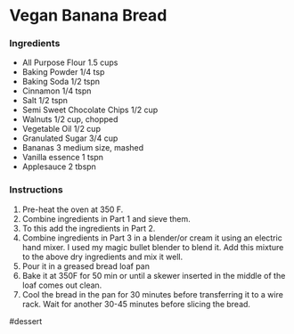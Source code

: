 # Vegan Banana Bread

### Ingredients
* All Purpose Flour 1.5 cups
* Baking Powder 1/4 tsp
* Baking Soda 1/2 tspn
* Cinnamon 1/4 tspn 
* Salt 1/2 tspn
* Semi Sweet Chocolate Chips 1/2 cup 
* Walnuts 1/2 cup, chopped
* Vegetable Oil 1/2 cup
* Granulated Sugar 3/4 cup
* Bananas 3 medium size, mashed
* Vanilla essence 1 tspn
* Applesauce 2 tbspn

### Instructions
1. Pre-heat the oven at 350 F.
2. Combine ingredients in Part 1 and sieve them.
3. To this add the ingredients in Part 2.
4. Combine ingredients in Part 3 in a blender/or cream it using an electric hand mixer.  I used my magic bullet blender to blend it.  Add this mixture to the above dry ingredients and mix it well.  
5. Pour it in a greased bread loaf pan
6. Bake it at 350F for 50 min or until a skewer inserted in the middle of the loaf comes out clean.
7. Cool the bread in the pan for 30 minutes before transferring it to a wire rack.  Wait for another 30-45 minutes before slicing the bread.

#dessert
